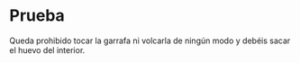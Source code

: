 # Prueba

Queda prohibido tocar la garrafa ni volcarla de ningún modo y debéis sacar el huevo del interior. 
